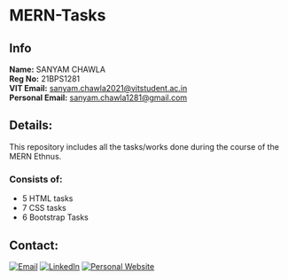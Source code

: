# MERN-Tasks

## Info
**Name:** SANYAM CHAWLA <br/>
**Reg No:** 21BPS1281 <br/>
**VIT Email:** [sanyam.chawla2021@vitstudent.ac.in](mailto:sanyam.chawla2021@vitstudent.ac.in) <br/> 
**Personal Email:** [sanyam.chawla1281@gmail.com](mailto:sanyam.chawla1281@gmail.com)

## Details:
This repository includes all the tasks/works done during the course of the MERN Ethnus.

### Consists of:
- 5 HTML tasks
- 7 CSS tasks
- 6 Bootstrap Tasks

## Contact:

[![Email](https://img.shields.io/badge/Email-%230077B5.svg?style=for-the-badge&logo=gmail&logoColor=white)](mailto:sanyam.chawla1281@gmail.com)
[![LinkedIn](https://img.shields.io/badge/LinkedIn-%230A66C2.svg?style=for-the-badge&logo=linkedin&logoColor=white)](https://www.linkedin.com/in/sanyam-chawla-b6b34019b/)
[![Personal Website](https://img.shields.io/badge/Website-%2312100E.svg?style=for-the-badge&logoColor=white)](https://sanyamchawla.netlify.app/)
